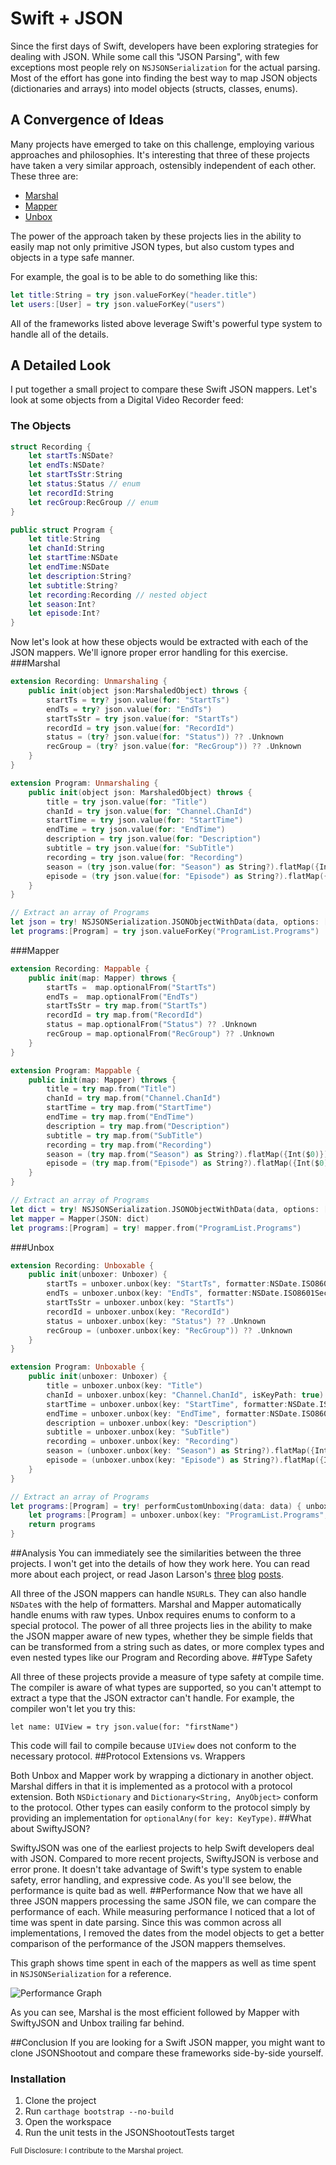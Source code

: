 # Swift + JSON
Since the first days of Swift, developers have been exploring strategies for dealing with JSON. While some call this "JSON Parsing", with few exceptions most people rely on `NSJSONSerialization` for the actual parsing. Most of the effort has gone into finding the best way to map JSON objects (dictionaries and arrays) into model objects (structs, classes, enums).
## A Convergence of Ideas
Many projects have emerged to take on this challenge, employing various approaches and philosophies. It's interesting that three of these projects have taken a very similar approach, ostensibly independent of each other. These three are:

* [Marshal](https://github.com/utahiosmac/Marshal)
* [Mapper](https://github.com/lyft/mapper)
* [Unbox](https://github.com/JohnSundell/Unbox)

The power of the approach taken by these projects lies in the ability to easily map not only primitive JSON types, but also custom types and objects in a type safe manner.

For example, the goal is to be able to do something like this: 

```swift
let title:String = try json.valueForKey("header.title")
let users:[User] = try json.valueForKey("users")
```

All of the frameworks listed above leverage Swift's powerful type system to handle all of the details. 

## A Detailed Look

I put together a small project to compare these Swift JSON mappers. Let's look at some objects from a Digital Video Recorder feed:
### The Objects

```swift
struct Recording {
    let startTs:NSDate?
    let endTs:NSDate?
    let startTsStr:String
    let status:Status // enum
    let recordId:String
    let recGroup:RecGroup // enum
}

public struct Program {
    let title:String
    let chanId:String
    let startTime:NSDate
    let endTime:NSDate
    let description:String?
    let subtitle:String?
    let recording:Recording // nested object
    let season:Int?
    let episode:Int?
}
```

Now let's look at how these objects would be extracted with each of the JSON mappers. We'll ignore proper error handling for this exercise. 
###Marshal
```swift
extension Recording: Unmarshaling {
    public init(object json:MarshaledObject) throws {
        startTs = try? json.value(for: "StartTs")
        endTs = try? json.value(for: "EndTs")
        startTsStr = try json.value(for: "StartTs")
        recordId = try json.value(for: "RecordId")
        status = (try? json.value(for: "Status")) ?? .Unknown
        recGroup = (try? json.value(for: "RecGroup")) ?? .Unknown
    }
}

extension Program: Unmarshaling {
    public init(object json: MarshaledObject) throws {
        title = try json.value(for: "Title")
        chanId = try json.value(for: "Channel.ChanId")
        startTime = try json.value(for: "StartTime")
        endTime = try json.value(for: "EndTime")
        description = try json.value(for: "Description")
        subtitle = try json.value(for: "SubTitle")
        recording = try json.value(for: "Recording")
        season = (try json.value(for: "Season") as String?).flatMap({Int($0)})
        episode = (try json.value(for: "Episode") as String?).flatMap({Int($0)})
    }
}

// Extract an array of Programs
let json = try! NSJSONSerialization.JSONObjectWithData(data, options: []) as! NSDictionary
let programs:[Program] = try json.valueForKey("ProgramList.Programs")
```

###Mapper

```swift
extension Recording: Mappable {
    public init(map: Mapper) throws {
        startTs =  map.optionalFrom("StartTs")
        endTs =  map.optionalFrom("EndTs")
        startTsStr = try map.from("StartTs")
        recordId = try map.from("RecordId")
        status = map.optionalFrom("Status") ?? .Unknown
        recGroup = map.optionalFrom("RecGroup") ?? .Unknown
    }
}

extension Program: Mappable {
    public init(map: Mapper) throws {
        title = try map.from("Title")
        chanId = try map.from("Channel.ChanId")
        startTime = try map.from("StartTime")
        endTime = try map.from("EndTime")
        description = try map.from("Description")
        subtitle = try map.from("SubTitle")
        recording = try map.from("Recording")
        season = (try map.from("Season") as String?).flatMap({Int($0)})
        episode = (try map.from("Episode") as String?).flatMap({Int($0)})
    }
}

// Extract an array of Programs
let dict = try! NSJSONSerialization.JSONObjectWithData(data, options: []) as! NSDictionary
let mapper = Mapper(JSON: dict)
let programs:[Program] = try! mapper.from("ProgramList.Programs")
```

###Unbox

```swift
extension Recording: Unboxable {
    public init(unboxer: Unboxer) {
        startTs = unboxer.unbox(key: "StartTs", formatter:NSDate.ISO8601SecondFormatter)
        endTs = unboxer.unbox(key: "EndTs", formatter:NSDate.ISO8601SecondFormatter)
        startTsStr = unboxer.unbox(key: "StartTs")
        recordId = unboxer.unbox(key: "RecordId")
        status = unboxer.unbox(key: "Status") ?? .Unknown
        recGroup = (unboxer.unbox(key: "RecGroup")) ?? .Unknown
    }
}

extension Program: Unboxable {
    public init(unboxer: Unboxer) {
        title = unboxer.unbox(key: "Title")
        chanId = unboxer.unbox(key: "Channel.ChanId", isKeyPath: true)
        startTime = unboxer.unbox(key: "StartTime", formatter:NSDate.ISO8601SecondFormatter)
        endTime = unboxer.unbox(key: "EndTime", formatter:NSDate.ISO8601SecondFormatter)
        description = unboxer.unbox(key: "Description")
        subtitle = unboxer.unbox(key: "SubTitle")
        recording = unboxer.unbox(key: "Recording")
        season = (unboxer.unbox(key: "Season") as String?).flatMap({Int($0)})
        episode = (unboxer.unbox(key: "Episode") as String?).flatMap({Int($0)})
    }
}

// Extract an array of Programs
let programs:[Program] = try! performCustomUnboxing(data: data) { unboxer in
    let programs:[Program] = unboxer.unbox(key: "ProgramList.Programs", isKeyPath:true)
    return programs
}
```
##Analysis
You can immediately see the similarities between the three projects. I won't get into the details of how they work here. You can read more about each project, or read Jason Larson's 
[three](http://jasonlarsen.me/2015/06/23/no-magic-json.html) 
[blog](http://jasonlarsen.me/2015/06/23/no-magic-json-pt2.html) 
[posts](http://jasonlarsen.me/2015/10/16/no-magic-json-pt3.html).

All three of the JSON mappers can handle `NSURL`s. They can also handle `NSDate`s with the help of formatters. Marshal and Mapper automatically handle enums with raw types. Unbox requires enums to conform to a special protocol. The power of all three projects lies in the ability to make the JSON mapper aware of new types, whether they be simple fields that can be transformed from a string such as dates, or more complex types and even nested types like our Program and Recording above. 
##Type Safety

All three of these projects provide a measure of type safety at compile time. The compiler is aware of what types are supported, so you can't attempt to extract a type that the JSON extractor can't handle. For example, the compiler won't let you try this:

`let name: UIView = try json.value(for: "firstName")`

This code will fail to compile because `UIView` does not conform to the necessary protocol.
##Protocol Extensions vs. Wrappers

Both Unbox and Mapper work by wrapping a dictionary in another object. Marshal differs in that it is implemented as a protocol with a protocol extension. Both `NSDictionary` and `Dictionary<String, AnyObject>` conform to the protocol. Other types can easily conform to the protocol simply by providing an implementation for `optionalAny(for key: KeyType)`.
##What about SwiftyJSON?

SwiftyJSON was one of the earliest projects to help Swift developers deal with JSON. Compared to more recent projects, SwiftyJSON is verbose and error prone. It doesn't take advantage of Swift's type system to enable safety, error handling, and expressive code. As you'll see below, the performance is quite bad as well.
##Performance
Now that we have all three JSON mappers processing the same JSON file, we can compare the performance of each. While measuring performance I noticed that a lot of time was spent in date parsing. Since this was common across all implementations, I removed the dates from the model objects to get a better comparison of the performance of the JSON mappers themselves.

This graph shows time spent in each of the mappers as well as time spent in `NSJSONSerialization` for a reference.


![Performance Graph](https://raw.githubusercontent.com/bwhiteley/JSONShootout/master/images/performance.png)

As you can see, Marshal is the most efficient followed by Mapper with SwiftyJSON and Unbox trailing far behind.

##Conclusion
If you are looking for a Swift JSON mapper, you might want to clone JSONShootout and compare these frameworks side-by-side yourself. 
### Installation
1. Clone the project
2. Run `carthage bootstrap --no-build`
3. Open the workspace
4. Run the unit tests in the JSONShootoutTests target



<sub>Full Disclosure: I contribute to the Marshal project.</sub>
